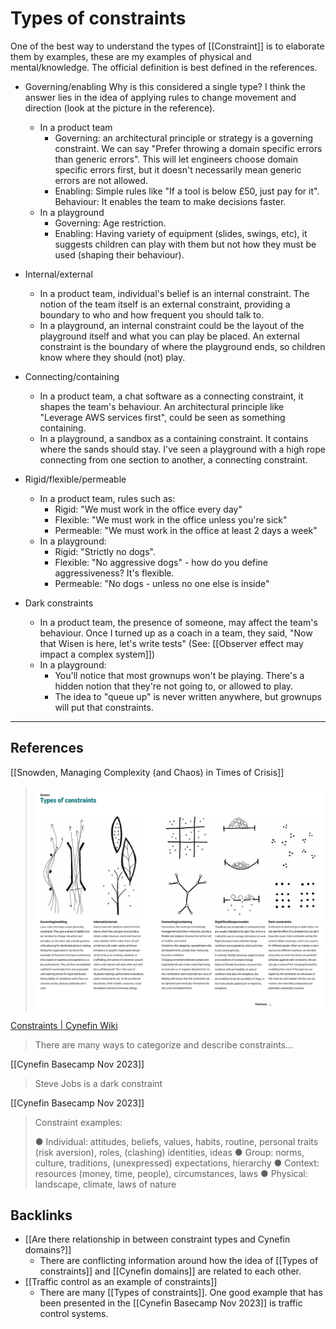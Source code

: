 # Types of constraints
One of the best way to understand the types of [[Constraint]] is to elaborate them by examples, these are my examples of physical and mental/knowledge. The official definition is best defined in the references.

- Governing/enabling
  Why is this considered a single type? I think the answer lies in the idea of applying rules to change movement and direction (look at the picture in the reference).

  - In a product team
    - Governing: an architectural principle or strategy is a governing constraint. We can say "Prefer throwing a domain specific errors than generic errors". This will let engineers choose domain specific errors first, but it doesn't necessarily mean generic errors are not allowed.
    - Enabling: Simple rules like "If a tool is below £50, just pay for it". Behaviour: It enables the team to make decisions faster.
  - In a playground
    - Governing: Age restriction.
    - Enabling: Having variety of equipment (slides, swings, etc), it suggests children can play with them but not how they must be used (shaping their behaviour).

- Internal/external
  - In a product team, individual's belief is an internal constraint. The notion of the team itself is an external constraint, providing a boundary to who and how frequent you should talk to.
  - In a playground, an internal constraint could be the layout of the playground itself and what you can play be placed. An external constraint is the boundary of where the playground ends, so children know where they should (not) play.

- Connecting/containing
  - In a product team, a chat software as a connecting constraint, it shapes the team's behaviour. An architectural principle like "Leverage AWS services first", could be seen as something containing.
  - In a playground, a sandbox as a containing constraint. It contains where the sands should stay. I've seen a playground with a high rope connecting from one section to another, a connecting constraint.

- Rigid/flexible/permeable
  - In a product team, rules such as:
    - Rigid: "We must work in the office every day"
    - Flexible: "We must work in the office unless you're sick"
    - Permeable: "We must work in the office at least 2 days a week"
  - In a playground:
    - Rigid: "Strictly no dogs".
    - Flexible: "No aggressive dogs" - how do you define aggressiveness? It's flexible.
    - Permeable: "No dogs - unless no one else is inside"

- Dark constraints
  - In a product team, the presence of someone, may affect the team's behaviour. Once I turned up as a coach in a team, they said, "Now that Wisen is here, let's write tests" (See: [[Observer effect may impact a complex system]])
  - In a playground:
    - You'll notice that most grownups won't be playing. There's a hidden notion that they're not going to, or allowed to play.
    - The idea to "queue up" is never written anywhere, but grownups will put that constraints.

---
## References
[[Snowden, Managing Complexity (and Chaos) in Times of Crisis]]
> ![](BearImages/D1DCC7E1-6974-4BB0-B27B-A5853ACD5D8C/image.png)

[Constraints | Cynefin Wiki](https://cynefin.io/wiki/Constraints)
> There are many ways to categorize and describe constraints...

[[Cynefin Basecamp Nov 2023]]
> Steve Jobs is a dark constraint

[[Cynefin Basecamp Nov 2023]]
> Constraint examples:  
> 
> ● Individual: attitudes, beliefs, values, habits, routine, personal traits (risk aversion), roles, (clashing) identities, ideas
> ● Group: norms, culture, traditions, (unexpressed) expectations, hierarchy
> ● Context: resources (money, time, people), circumstances, laws
> ● Physical: landscape, climate, laws of nature

## Backlinks
* [[Are there relationship in between constraint types and Cynefin domains?]]
	* There are conflicting information around how the idea of [[Types of constraints]] and [[Cynefin domains]] are related to each other.
* [[Traffic control as an example of constraints]]
	* There are many [[Types of constraints]]. One good example that has been presented in the [[Cynefin Basecamp Nov 2023]] is traffic control systems.

<!-- #evergreen -->

<!-- {BearID:5C3C5D21-870A-4A64-A227-A6FD18B1A213} -->
